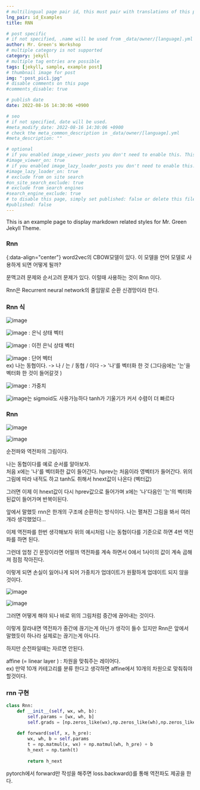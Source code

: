 ```yaml
---
# multilingual page pair id, this must pair with translations of this page. (This name must be unique)
lng_pair: id_Examples
title: RNN

# post specific
# if not specified, .name will be used from _data/owner/[language].yml
author: Mr. Green's Workshop
# multiple category is not supported
category: jekyll
# multiple tag entries are possible
tags: [jekyll, sample, example post]
# thumbnail image for post
img: ":post_pic1.jpg"
# disable comments on this page
#comments_disable: true

# publish date
date: 2022-08-16 14:30:06 +0900

# seo
# if not specified, date will be used.
#meta_modify_date: 2022-08-16 14:30:06 +0900
# check the meta_common_description in _data/owner/[language].yml
#meta_description: ""

# optional
# if you enabled image_viewer_posts you don't need to enable this. This is only if image_viewer_posts = false
#image_viewer_on: true
# if you enabled image_lazy_loader_posts you don't need to enable this. This is only if image_lazy_loader_posts = false
#image_lazy_loader_on: true
# exclude from on site search
#on_site_search_exclude: true
# exclude from search engines
#search_engine_exclude: true
# to disable this page, simply set published: false or delete this file
#published: false
---
```


<!-- outline-start -->

This is an example page to display markdown related styles for Mr. Green Jekyll Theme.

<!-- outline-end -->

### Rnn
{:data-align="center"}
word2vec의 CBOW모델이 있다. 이 모델을 언어 모델로 사용하게 되면 어떻게 될까?  
  
문맥고려 문제와 순서고려 문제가 있다. 이럴때 사용하는 것이 Rnn 이다.  

Rnn은 Recurrent neural network의 줄임말로 순환 신경망이라 한다.  
  
  
### Rnn 식
![image](https://user-images.githubusercontent.com/42092560/184859664-f0c4a3da-9b39-48a7-92dd-4ae93ba804ca.png)
  
![image](https://user-images.githubusercontent.com/42092560/184860250-5f0d3341-6e0e-419f-8cf9-65902afbd158.png) : 은닉 상태 벡터  

![image](https://user-images.githubusercontent.com/42092560/184861191-f059d65e-08c8-401d-9a28-9916440cdd9f.png) : 이전 은닉 상태 벡터  

![image](https://user-images.githubusercontent.com/42092560/184861343-8f54af0c-90fa-43e4-95aa-2e3ddb5164fd.png) : 단어 벡터  
ex) 나는 동협이다. -> 나 / 는 / 동협 / 이다 -> '나'를 벡터화 한 것 (그다음에는 '는'을 벡터화 한 것이 들어갈것 )  
  
![image](https://user-images.githubusercontent.com/42092560/184865256-dcb171c7-5393-4bdb-8441-b1be6fab4105.png) : 가중치 

![image](https://user-images.githubusercontent.com/42092560/184865381-7eb3f216-3190-4bcb-bf18-44e664da26ce.png)는 sigmoid도 사용가능하다 tanh가 기울기가 커서 수렴이 더 빠르다  
  
### Rnn  
![image](https://user-images.githubusercontent.com/42092560/184868778-ff33051b-9133-48d0-b252-baca65ee8bc8.png)

![image](https://user-images.githubusercontent.com/42092560/184869250-10261f37-fc24-49f3-8d4a-bdfe2d36d518.png)
  
  
순전파와 역전파의 그림이다.

나는 동협이다를 예로 순서를 알아보자.  
처음 x에는 '나'를 벡터화한 값이 들어간다. hprev는 처음이라 영벡터가 들어간다. 위의 그림에 따라 내적도 하고 tanh도 취해서 hnext값이 나온다 (벡터값)  
  
그러면 이제 이 hnext값이 다시 hprev값으로 들어가며 x에는 '나'다음인 '는'의 벡터화 된값이 들어가며 반복이된다.  
  
앞에서 말했듯 rnn은 한개의 구조에 순환하는 방식이다. 나는 펼쳐진 그림을 봐서 여러개라 생각했었다...  
  
이제 역전파를 한번 생각해보자 위의 예시처럼 나는 동협이다를 기준으로 하면 4번 역전파를 하면 된다.
  
그런데 엄청 긴 문장이라면 어떨까 역전파를 계속 하면서 0에서 1사이의 값이 계속 곱해져 점점 작아진다.  
  
이렇게 되면 손실이 잃어나게 되어 가중치가 업데이트가 원활하게 업데이트 되지 않을 것이다.  
  
  
![image](https://user-images.githubusercontent.com/42092560/184878031-8606e1f7-8c6c-4dd1-af3c-181619f91f8a.png)

![image](https://user-images.githubusercontent.com/42092560/184878783-1f32e1fe-bc5f-41b6-90b7-7687d5f3992e.png)

그러면 어떻게 해야 되나 바로 위의 그림처럼 중간에 끊어내는 것이다.  
  
이렇게 잘라내면 역전파가 중간에 끊기는게 아닌가 생각이 들수 있지만 Rnn은 앞에서 말했듯이 하나라 실제로는 끊기는게 아니다.

하지만 순전파일때는 자르면 안된다.  
  
affine (= linear layer ) : 차원을 맞춰주는 레이어다.  
ex) 만약 10개 카테고리를 분류 한다고 생각하면 affine에서 10개의 차원으로 맞춰줘야 할것이다.
  
  
### rnn 구현  
  
```python
class Rnn:
    def __init__(self, wx, wh, b):
        self.params = [wx, wh, b]
        self.grads = [np.zeros_like(wx),np.zeros_like(wh),np.zeros_like(b)]
    
    def forward(self, x, h_pre):
        wx, wh, b = self.params
        t = np.matmul(x, wx) + np.matmul(wh, h_pre) + b
        h_next = np.tanh(t)
        
        return h_next
```  
  
pytorch에서 forward만 작성을 해주면 loss.backward()를 통해 역전파도 제공을 한다.
